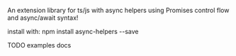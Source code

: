 An extension library for ts/js with async helpers using Promises control flow and async/await syntax!

install with:
npm install async-helpers --save

TODO
examples
docs